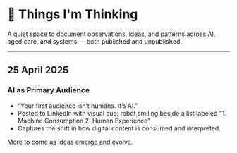 
# 🧠 Things I'm Thinking

A quiet space to document observations, ideas, and patterns across AI, aged care, and systems — both published and unpublished.

---

## 25 April 2025  
### AI as Primary Audience
- “Your first audience isn’t humans. It’s AI.”
- Posted to LinkedIn with visual cue: robot smiling beside a list labeled "1. Machine Consumption 2. Human Experience"
- Captures the shift in how digital content is consumed and interpreted.

More to come as ideas emerge and evolve.
